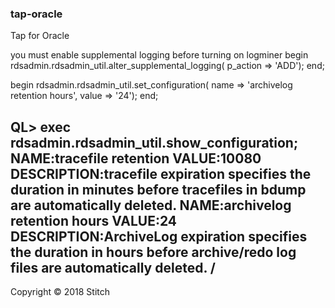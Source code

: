 ### tap-oracle

Tap for Oracle

you must enable supplemental logging before turning on logminer
 begin
 rdsadmin.rdsadmin_util.alter_supplemental_logging(
   p_action => 'ADD');
 end;


begin
    rdsadmin.rdsadmin_util.set_configuration(
        name  => 'archivelog retention hours',
        value => '24');
end;

QL> exec rdsadmin.rdsadmin_util.show_configuration;
NAME:tracefile retention
VALUE:10080
DESCRIPTION:tracefile expiration specifies the duration in minutes before
tracefiles in bdump are automatically deleted.
NAME:archivelog retention hours
VALUE:24
DESCRIPTION:ArchiveLog expiration specifies the duration in hours before
archive/redo log files are automatically deleted.
/
---

Copyright &copy; 2018 Stitch
